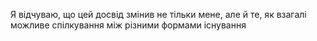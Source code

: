 Я відчуваю, що цей досвід змінив не тільки мене, але й те, як взагалі можливе спілкування між різними формами існування